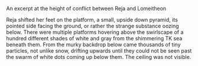 An excerpt at the height of conflict between Reja and Lomeitheon

Reja shifted her feet on the platform, a small, upside down pyramid, its pointed side facing the ground, or rather the strange substance oozing below. There were multiple platforms hovering above the swirlscape of a hundred different shades of white and gray from the shimmering TK sea beneath them. From the murky backdrop below came thousands of tiny particles, not unlike snow, drifting upwards until they could not be seen past the swarm of white dots coming up below them. The ceiling was not visible.